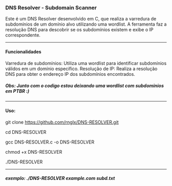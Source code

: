 ### DNS Resolver - Subdomain Scanner
Este é um DNS Resolver desenvolvido em C, que realiza a varredura de subdomínios de um domínio alvo utilizando uma wordlist.
A ferramenta faz a resolução DNS para descobrir se os subdomínios existem e exibe o IP correspondente.

-------------------------------------------------------------------------------------------------------------------------------------------
#### Funcionalidades
Varredura de subdomínios: Utiliza uma wordlist para identificar subdomínios válidos em um domínio específico.
Resolução de IP: Realiza a resolução DNS para obter o endereço IP dos subdomínios encontrados.

##### Obs: Junto com o codigo estou deixando uma wordlist com subdominios em PTBR :)

-------------------------------------------------------------------------------------------------------------------------------------------
#### Uso:

git clone https://github.com/rnglx/DNS-RESOLVER.git

cd DNS-RESOLVER

gcc DNS-RESOLVER.c -o DNS-RESOLVER

chmod +x DNS-RESOLVER

./DNS-RESOLVER <dominio> <wordlist>

-------------------------------------------------------------------------------------------------------------------------------------------


##### exemplo: ./DNS-RESOLVER example.com subd.txt
